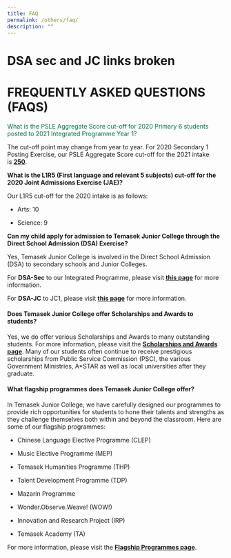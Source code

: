 ```yaml
---
title: FAQ
permalink: /others/faq/
description: ""
---
```

# DSA sec and JC links broken
# FREQUENTLY ASKED QUESTIONS (FAQS)

<span style="color:rgb(0, 112, 60)">What is the PSLE Aggregate Score cut-off for 2020 Primary 6 students posted to 2021 Integrated Programme Year 1?</span>
	
The cut-off point may change from year to year. For 2020 Secondary 1 Posting Exercise, our PSLE Aggregate Score cut-off for the 2021 intake is <b><u>250</u></b>.
	
**What is the L1R5 (First language and relevant 5 subjects) cut-off for the 2020 Joint Admissions Exercise (JAE)?**

Our L1R5 cut-off for the 2020 intake is as follows:   

*   Arts: 10   
    
*   Science: 9   
  
**Can my child apply for admission to Temasek Junior College through the Direct School Admission (DSA) Exercise?** 

Yes, Temasek Junior College is involved in the Direct School Admission (DSA) to secondary schools and Junior Colleges.  

For **DSA-Sec** to our Integrated Programme, please visit **[this page](https://www.temasekjc.moe.edu.sg/admissions/pri-6-students-dsa-sec)** for more information. 

For **DSA-JC** to JC1, please visit **[this page](https://www.temasekjc.moe.edu.sg/admissions/sec-4-students-dsa-jc)** for more information.   
  

#### Does Temasek Junior College offer Scholarships and Awards to students? 

  

Yes, we do offer various Scholarships and Awards to many outstanding students. For more information, please visit the **[Scholarships and Awards page](https://www.temasekjc.moe.edu.sg/admissions/scholarships-and-awards)**. Many of our students often continue to receive prestigious scholarships from Public Service Commission (PSC), the various Government Ministries, A\*STAR as well as local universities after they graduate. 

  

  

#### What flagship programmes does Temasek Junior College offer? 

  

In Temasek Junior College, we have carefully designed our programmes to provide rich opportunities for students to hone their talents and strengths as they challenge themselves both within and beyond the classroom. Here are some of our flagship programmes:   

  

*   Chinese Language Elective Programme (CLEP) 
*   Music Elective Programme (MEP)   
    
*   Temasek Humanities Programme (THP)
*   Talent Development Programme (TDP)
*   Mazarin Programme   
    
*   Wonder.Observe.Weave! (WOW!)   
    
*   Innovation and Research Project (IRP)
*   Temasek Academy (TA)   
    

  

For more information, please visit the **[Flagship Programmes page](https://www.temasekjc.moe.edu.sg/flagship-programmes)**.